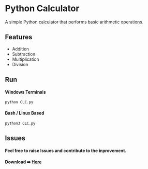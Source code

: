 # Python Calculator

A simple Python calculator that performs basic arithmetic operations.

## Features

- Addition
- Subtraction
- Multiplication
- Division

## Run

#### Windows Terminals
    python CLC.py

#### Bash / Linux Based
    python3 CLC.py


## Issues
#### Feel free to raise Issues and contribute to the inprovement.

#### Download ➡️ <a href="https://github.com/adi-codess/Calculator/releases/" target="_blank">Here</a>